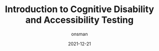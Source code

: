 ---
author: onsman
date: 2021-12-21
permalink: false
publisher: tpginteractive
tags:
  - accessibility
  - testing
target_url: https://www.tpgi.com/introduction-to-cognitive-disability-and-accessibility-testing/
title: Introduction to Cognitive Disability and Accessibility Testing
---